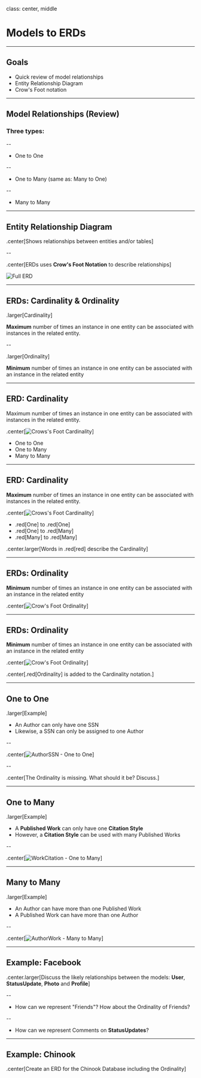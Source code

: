 class: center, middle

# Models to ERDs

---

## Goals

- Quick review of model relationships
- Entity Relationship Diagram
- Crow's Foot notation

---


## Model Relationships (Review)

### Three types:

--

- One to One

--

- One to Many (same as: Many to One)

--

- Many to Many

---

## Entity Relationship Diagram

.center[Shows relationships between entities and/or tables]

--

.center[ERDs uses **Crow's Foot Notation** to describe relationships]

![Full ERD](AuthorWorkCitationSSN.jpg)

---

## ERDs: Cardinality & Ordinality

.larger[Cardinality]

**Maximum** number of times an instance in one entity can be associated with instances in the related entity.

--

.larger[Ordinality]

**Minimum** number of times an instance in one entity can be associated with an instance in the related entity


---

## ERD: Cardinality

Maximum number of times an instance in one entity can be associated with instances in the related entity.

.center[![Crows's Foot Cardinality](crowsfoot-cardinality.png)]

- One to One
- One to Many
- Many to Many

---

## ERD: Cardinality

**Maximum** number of times an instance in one entity can be associated with instances in the related entity.

.center[![Crows's Foot Cardinality](crowsfoot-cardinality.png)]

- .red[One] to .red[One]
- .red[One] to .red[Many]
- .red[Many] to .red[Many]

.center.larger[Words in .red[red] describe the Cardinality]

---

## ERDs: Ordinality


**Minimum** number of times an instance in one entity can be associated with an instance in the related entity


.center[![Crow's Foot Ordinality](crowsfoot-ordinality.png)]

---

## ERDs: Ordinality


**Minimum** number of times an instance in one entity can be associated with an instance in the related entity


.center[![Crow's Foot Ordinality](crowsfoot-ordinality-red.png)]

.center[.red[Ordinality] is added to the Cardinality notation.]

---

## One to One

.larger[Example]

- An Author can only have one SSN
- Likewise, a SSN can only be assigned to one Author

--

.center[![AuthorSSN - One to One](AuthorSSN1to1.jpg)]

--

.center[The Ordinality is missing. What should it be? Discuss.]

---

## One to Many

.larger[Example]

- A **Published Work** can only have one **Citation Style**
- However, a **Citation Style** can be used with many Published Works

--

.center[![WorkCitation - One to Many](WorkCitationOnetoMany.jpg)]

---

## Many to Many

.larger[Example]

- An Author can have more than one Published Work
- A Published Work can have more than one Author

--

.center[![AuthorWork - Many to Many](AuthorWorkManytoMany.jpg)]

---

## Example: Facebook

.center.larger[Discuss the likely relationships between the models: **User**, **StatusUpdate**, **Photo** and **Profile**]

--

- How can we represent "Friends"? How about the Ordinality of Friends?

--

- How can we represent Comments on **StatusUpdates**?

---

## Example: Chinook

.center[Create an ERD for the Chinook Database including the Ordinality]
